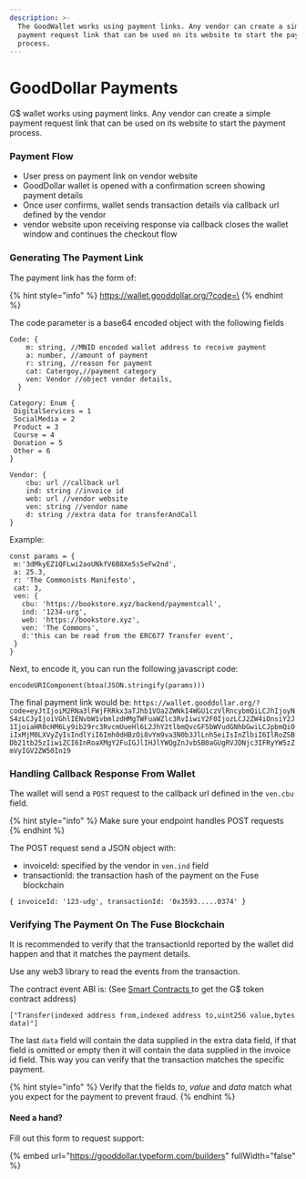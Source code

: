 ```yaml
---
description: >-
  The GoodWallet works using payment links. Any vendor can create a simple
  payment request link that can be used on its website to start the payment
  process.
---
```


# GoodDollar Payments

G$ wallet works using payment links. Any vendor can create a simple payment request link that can be used on its website to start the payment process.

### Payment Flow

* User press on payment link on vendor website
* GoodDollar wallet is opened with a confirmation screen showing payment details
* Once user confirms, wallet sends transaction details via callback url defined by the vendor
* vendor website upon receiving response via callback closes the wallet window and continues the checkout flow&#x20;

### Generating The Payment Link

The payment link has the form of:

{% hint style="info" %}
https://wallet.gooddollar.org/?code=\<safebase64encodedparams>
{% endhint %}

The code parameter is a base64 encoded object with the following fields

```
Code: {
    m: string, //MNID encoded wallet address to receive payment
    a: number, //amount of payment
    r: string, //reason for payment
    cat: Catergoy,//payment category
    ven: Vendor //object vendor details,
  }

Category: Enum {
 DigitalServices = 1
 SocialMedia = 2
 Product = 3
 Course = 4
 Donation = 5
 Other = 6
}

Vendor: {
    cbu: url //callback url
    ind: string //invoice id
    web: url //vendor website
    ven: string //vendor name
    d: string //extra data for transferAndCall
}

```

Example:

```
const params = {
 m:'3dMkyEZ1QFLwi2aoUNkfV6B8Xe5s5eFw2nd',
 a: 25.3,
 r: 'The Commonists Manifesto',
 cat: 3,
 ven: {
   cbu: 'https://bookstore.xyz/backend/paymentcall',
   ind: '1234-urg',
   web: 'https://bookstore.xyz',
   ven: 'The Commons',
   d:'this can be read from the ERC677 Transfer event',
 }
}
```

Next, to encode it, you can run the following javascript code:

```
encodeURIComponent(btoa(JSON.stringify(params)))
```

The final payment link would be: `https://wallet.gooddollar.org/?code=eyJtIjoiM2RNa3lFWjFRRkx3aTJhb1VOa2ZWNkI4WGU1czVlRncybmQiLCJhIjoyNS4zLCJyIjoiVGhlIENvbW1vbmlzdHMgTWFuaWZlc3RvIiwiY2F0IjozLCJ2ZW4iOnsiY2J1IjoiaHR0cHM6Ly9ib29rc3RvcmUueHl6L2JhY2tlbmQvcGF5bWVudGNhbGwiLCJpbmQiOiIxMjM0LXVyZyIsIndlYiI6Imh0dHBzOi8vYm9va3N0b3JlLnh5eiIsInZlbiI6IlRoZSBDb21tb25zIiwiZCI6InRoaXMgY2FuIGJlIHJlYWQgZnJvbSB0aGUgRVJDNjc3IFRyYW5zZmVyIGV2ZW50In19`

### Handling Callback Response From Wallet

The wallet will send a `POST` request to the callback url defined in the `ven.cbu` field.

{% hint style="info" %}
Make sure your endpoint handles POST requests
{% endhint %}

The POST request send a JSON object with:

* invoiceId: specified by the vendor in `ven.ind` field
* transactionId: the transaction hash of the payment on the Fuse blockchain

```
{ invoiceId: '123-udg', transactionId: '0x3593.....0374' }
```

### Verifying The Payment On The Fuse Blockchain

It is recommended to verify that the transactionId reported by the wallet did happen and that it matches the payment details.

Use any web3 library to read the events from the transaction.&#x20;

The contract event ABI is: (See [Smart Contracts ](../../about-the-protocol/protocol-v3-documentation/previous-protocol-versions/smart-contracts-guide/#gooddollar-token-gusd)to get the G$ token contract address)

```
["Transfer(indexed address from,indexed address to,uint256 value,bytes data)"]
```

The last `data` field will contain the data supplied in the extra data field, if that field is omitted or empty then it will contain the data supplied in the invoice id field. This way you can verify that the transaction matches the specific payment.

{% hint style="info" %}
Verify that the fields _to_, _value_ and _data_ match what you expect for the payment to prevent fraud.
{% endhint %}

#### Need a hand?

Fill out this form to request support:

{% embed url="https://gooddollar.typeform.com/builders" fullWidth="false" %}
